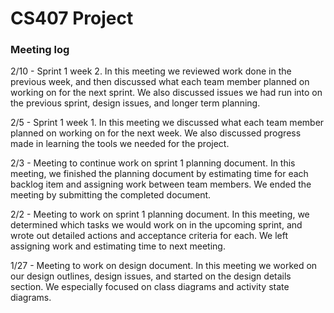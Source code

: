 # CS407 Project

### Meeting log

2/10 - Sprint 1 week 2. In this meeting we reviewed work done in the previous week, and then discussed what each team member planned on working on for the next sprint. We also discussed issues we had run into on the previous sprint, design issues, and longer term planning.

2/5 - Sprint 1 week 1. In this meeting we discussed what each team member planned on working on for the next week. We also discussed progress made in learning the tools we needed for the project.

2/3 - Meeting to continue work on sprint 1 planning document. In this meeting, we finished the planning document by estimating time for each backlog item and assigning work between team members. We ended the meeting by submitting the completed document.

2/2 - Meeting to work on sprint 1 planning document. In this meeting, we determined which tasks we would work on in the upcoming sprint, and wrote out detailed actions and acceptance criteria for each. We left assigning work and estimating time to next meeting.

1/27 - Meeting to work on design document. In this meeting we worked on our design outlines, design issues, and started on the design details section. We especially focused on class diagrams and activity state diagrams.
